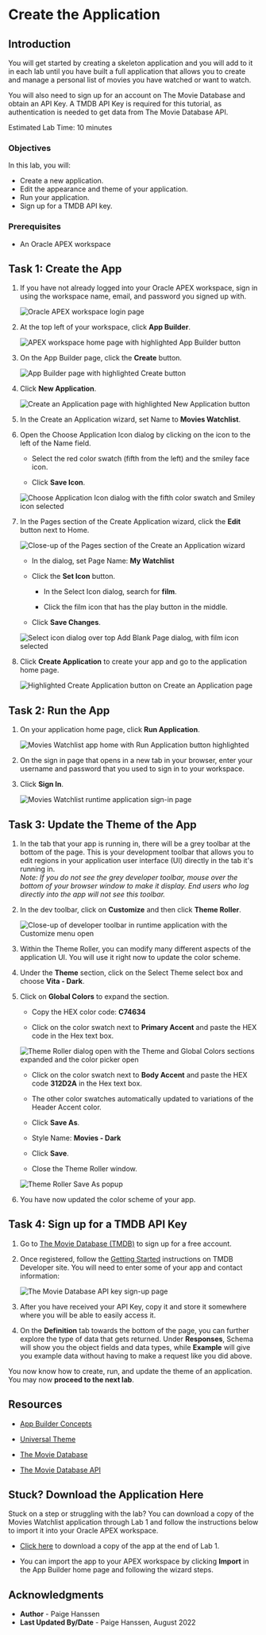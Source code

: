 # Create the Application

## Introduction

You will get started by creating a skeleton application and you will add to it in each lab until you have built a full application that allows you to create and manage a personal list of movies you have watched or want to watch.

You will also need to sign up for an account on The Movie Database and obtain an API Key. A TMDB API Key is required for this tutorial, as authentication is needed to get data from The Movie Database API.

Estimated Lab Time: 10 minutes

### Objectives
In this lab, you will:  
- Create a new application.  
- Edit the appearance and theme of your application.  
- Run your application.  
- Sign up for a TMDB API key.

### Prerequisites
- An Oracle APEX workspace

## Task 1: Create the App

1. If you have not already logged into your Oracle APEX workspace, sign in using the workspace name, email, and password you signed up with.

    ![Oracle APEX workspace login page](images/apex-sign-in.png " ")

2. At the top left of your workspace, click **App Builder**.

    ![APEX workspace home page with highlighted App Builder button](images/workspace-home-edit.png " ")

3. On the App Builder page, click the **Create** button.

    ![App Builder page with highlighted Create button](images/app-builder-create.png " ")

4. Click **New Application**.

    ![Create an Application page with highlighted New Application button](images/new-application-edit.png " ")

5. In the Create an Application wizard, set Name to **Movies Watchlist**.

6. Open the Choose Application Icon dialog by clicking on the icon to the left of the Name field.

    * Select the red color swatch (fifth from the left) and the smiley face icon.

    * Click **Save Icon**.
    
    ![Choose Application Icon dialog with the fifth color swatch and Smiley icon selected](images/choose-icon.png " ")

7. In the Pages section of the Create Application wizard, click the **Edit** button next to Home.

    ![Close-up of the Pages section of the Create an Application wizard](images/edit-home-page.png " ")

    * In the dialog, set Page Name: **My Watchlist**

    * Click the **Set Icon** button.

        - In the Select Icon dialog, search for **film**.

        - Click the film icon that has the play button in the middle.

    * Click **Save Changes**.

    ![Select icon dialog over top Add Blank Page dialog, with film icon selected](images/home-page-changes.png " ")

8. Click **Create Application** to create your app and go to the application home page.

    ![Highlighted Create Application button on Create an Application page](images/create-app.png " ")

## Task 2: Run the App

1. On your application home page, click **Run Application**.

    ![Movies Watchlist app home with Run Application button highlighted](images/run-app.png " ")

2. On the sign in page that opens in a new tab in your browser, enter your username and password that you used to sign in to your workspace.

3. Click **Sign In**.

    ![Movies Watchlist runtime application sign-in page](images/app-sign-in.png " ")

## Task 3: Update the Theme of the App

1. In the tab that your app is running in, there will be a grey toolbar at the bottom of the page. This is your development toolbar that allows you to edit regions in your application user interface (UI) directly in the tab it's running in.  
*Note: If you do not see the grey developer toolbar, mouse over the bottom of your browser window to make it display. End users who log directly into the app will not see this toolbar.*

2. In the dev toolbar, click on **Customize** and then click **Theme Roller**.

    ![Close-up of developer toolbar in runtime application with the Customize menu open](images/dev-toolbar.png " ")

3. Within the Theme Roller, you can modify many different aspects of the application UI. You will use it right now to update the color scheme.

4. Under the **Theme** section, click on the Select Theme select box and choose **Vita - Dark**.

4. Click on **Global Colors** to expand the section.

    * Copy the HEX color code: **C74634**

    * Click on the color swatch next to **Primary Accent** and paste the HEX code in the Hex text box.

    ![Theme Roller dialog open with the Theme and Global Colors sections expanded and the color picker open](images/theme-roller.png " ")

    * Click on the color swatch next to **Body Accent** and paste the HEX code **312D2A** in the Hex text box.

    * The other color swatches automatically updated to variations of the Header Accent color.

    * Click **Save As**.

    * Style Name: **Movies - Dark**

    * Click **Save**.

    * Close the Theme Roller window.

    ![Theme Roller Save As popup](images/save-theme.png " ")

5. You have now updated the color scheme of your app.

## Task 4: Sign up for a TMDB API Key

1. Go to [The Movie Database (TMDB)](https://www.themoviedb.org/signup) to sign up for a free account.

2. Once registered, follow the [Getting Started](https://developers.themoviedb.org/3/getting-started/introduction) instructions on TMDB Developer site. You will need to enter some of your app and contact information:

    ![The Movie Database API key sign-up page](images/api-key-signup-edit.png " ")

3. After you have received your API Key, copy it and store it somewhere where you will be able to easily access it.

4. On the **Definition** tab towards the bottom of the page, you can further explore the type of data that gets returned. Under **Responses**, Schema will show you the object fields and data types, while **Example** will give you example data without having to make a request like you did above.

You now know how to create, run, and update the theme of an application. You may now **proceed to the next lab**.

## Resources

- [App Builder Concepts](https://docs.oracle.com/en/database/oracle/apex/22.1/htmdb/application-builder-concepts.html)

- [Universal Theme](https://apex.oracle.com/pls/apex/apex_pm/r/ut/getting-started)

- [The Movie Database](https://www.themoviedb.org/)

- [The Movie Database API](https://developers.themoviedb.org/3/getting-started/introduction)

## Stuck? Download the Application Here
Stuck on a step or struggling with the lab? You can download a copy of the Movies Watchlist application through Lab 1 and follow the instructions below to import it into your Oracle APEX workspace.  

- [Click here](./files/lab-1.sql) to download a copy of the app at the end of Lab 1.

- You can import the app to your APEX workspace by clicking **Import** in the App Builder home page and following the wizard steps.

## Acknowledgments

- **Author** - Paige Hanssen
- **Last Updated By/Date** - Paige Hanssen, August 2022